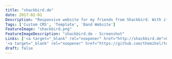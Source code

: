 ```yaml
---
title: "shackbird.de"
date: 2017-02-01
Description: "Responsive website for my friends from Shackbird. With its own, custom CMS implementation they are able to post their content whenever they want to do. Including some special features for bands like dynamic counting days to upcoming gigs."
Tags: ['Custom CMS', 'Template', 'Band Website']
FeatureImage: "shackbird.png"
FeatureImageDescription: "shackbird.de - Screenshot"
Links: ['<a target="_blank" rel="noopener" href="http://shackbird.de">Live Preview</a>',
'<a target="_blank" rel="noopener" href="https://github.com/themihel/template.shackbird.de">Template</a>']
draft: false
---
```

